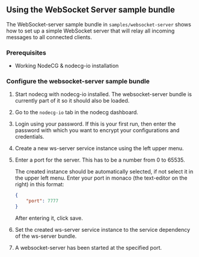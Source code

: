 ## Using the WebSocket Server sample bundle

The WebSocket-server sample bundle in `samples/websocket-server` shows how to set up a simple WebSocket server that will relay all incoming messages to all connected clients.

### Prerequisites

-   Working NodeCG & nodecg-io installation

### Configure the websocket-server sample bundle

1. Start nodecg with nodecg-io installed. The websocket-server bundle is currently part of it so it should also be loaded.

2. Go to the `nodecg-io` tab in the nodecg dashboard.

3. Login using your password. If this is your first run, then enter the password with which you want to encrypt your configurations and credentials.

4. Create a new ws-server service instance using the left upper menu.

5. Enter a port for the server. This has to be a number from 0 to 65535.

    The created instance should be automatically selected, if not select it in the upper left menu. Enter your port in monaco (the text-editor on the right) in this format:

    ```json
    {
        "port": 7777
    }
    ```

    After entering it, click save.

6. Set the created ws-server service instance to the service dependency of the ws-server bundle.

7. A websocket-server has been started at the specified port.
